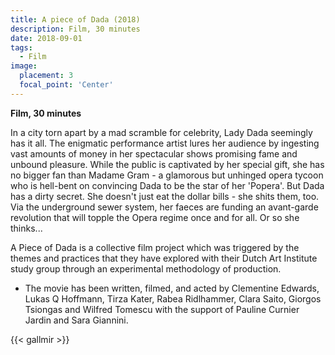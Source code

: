 ```yaml
---
title: A piece of Dada (2018)
description: Film, 30 minutes
date: 2018-09-01
tags:
  - Film
image:
  placement: 3
  focal_point: 'Center'
---
```

**Film, 30 minutes**

In a city torn apart by a mad scramble for celebrity, Lady Dada seemingly has it all. The enigmatic performance artist lures her audience by ingesting vast amounts of money in her spectacular shows promising fame and unbound pleasure. While the public is captivated by her special gift, she has no bigger fan than Madame Gram - a glamorous but unhinged opera tycoon who is hell-bent on convincing Dada to be the star of her 'Popera'. But Dada has a dirty secret. She doesn't just eat the dollar bills - she shits them, too. Via the underground sewer system, her faeces are funding an avant-garde revolution that will topple the Opera regime once and for all. Or so she thinks...

A Piece of Dada is a collective film project which was triggered by the themes and practices that they have explored with their Dutch Art Institute study group through an experimental methodology of production.

- The movie has been written, filmed, and acted by Clementine Edwards, Lukas Q Hoffmann, Tirza Kater, Rabea Ridlhammer, Clara Saito, Giorgos Tsiongas and Wilfred Tomescu with the support of Pauline Curnier Jardin and Sara Giannini.

{{< gallmir >}}

<!--more-->

